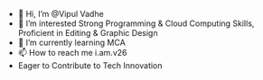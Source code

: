 - 👋 Hi, I’m @Vipul Vadhe
- 👀 I’m interested Strong Programming & Cloud Computing Skills, Proficient in Editing & Graphic Design 
- 🌱 I’m currently learning MCA
- 📫 How to reach me i.am.v26
- Eager to Contribute to Tech Innovation
